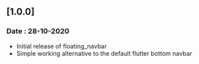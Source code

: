 ## [1.0.0]
### Date : 28-10-2020

* Initial release of floating_navbar
* Simple working alternative to the default flutter bottom navbar
